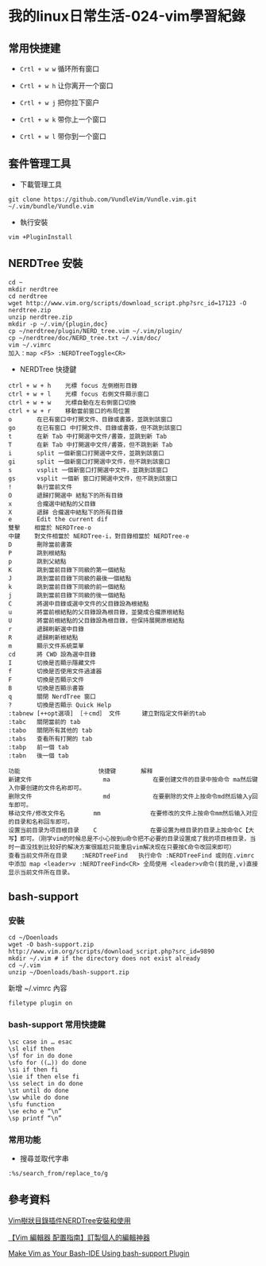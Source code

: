 # 我的linux日常生活-024-vim學習紀錄

## 常用快捷建


* `Crtl + w w` 循环所有窗口

* `Crtl + w h` 让你离开一个窗口

* `Crtl + w j` 把你拉下窗户

* `Crtl + w k` 带你上一个窗口

* `Crtl + w l` 带你到一个窗口


## 套件管理工具

* 下載管理工具

```shell
git clone https://github.com/VundleVim/Vundle.vim.git ~/.vim/bundle/Vundle.vim
```

* 執行安裝

```shell
vim +PluginInstall
```

## NERDTree 安裝

```shell
cd ~
mkdir nerdtree
cd nerdtree
wget http://www.vim.org/scripts/download_script.php?src_id=17123 -O nerdtree.zip 
unzip nerdtree.zip
mkdir -p ~/.vim/{plugin,doc}
cp ~/nerdtree/plugin/NERD_tree.vim ~/.vim/plugin/
cp ~/nerdtree/doc/NERD_tree.txt ~/.vim/doc/
vim ~/.vimrc
加入：map <F5> :NERDTreeToggle<CR>
```

* NERDTree 快捷鍵

```
ctrl + w + h    光標 focus 左側樹形目錄
ctrl + w + l    光標 focus 右側文件顯示窗口
ctrl + w + w    光標自動在左右側窗口切換
ctrl + w + r    移動當前窗口的布局位置
o       在已有窗口中打開文件、目錄或書簽，並跳到該窗口
go      在已有窗口 中打開文件、目錄或書簽，但不跳到該窗口
t       在新 Tab 中打開選中文件/書簽，並跳到新 Tab
T       在新 Tab 中打開選中文件/書簽，但不跳到新 Tab
i       split 一個新窗口打開選中文件，並跳到該窗口
gi      split 一個新窗口打開選中文件，但不跳到該窗口
s       vsplit 一個新窗口打開選中文件，並跳到該窗口
gs      vsplit 一個新 窗口打開選中文件，但不跳到該窗口
!       執行當前文件
O       遞歸打開選中 結點下的所有目錄
x       合攏選中結點的父目錄
X       遞歸 合攏選中結點下的所有目錄
e       Edit the current dif
雙擊    相當於 NERDTree-o
中鍵    對文件相當於 NERDTree-i，對目錄相當於 NERDTree-e
D       刪除當前書簽
P       跳到根結點
p       跳到父結點
K       跳到當前目錄下同級的第一個結點
J       跳到當前目錄下同級的最後一個結點
k       跳到當前目錄下同級的前一個結點
j       跳到當前目錄下同級的後一個結點
C       將選中目錄或選中文件的父目錄設為根結點
u       將當前根結點的父目錄設為根目錄，並變成合攏原根結點
U       將當前根結點的父目錄設為根目錄，但保持展開原根結點
r       遞歸刷新選中目錄
R       遞歸刷新根結點
m       顯示文件系統菜單
cd      將 CWD 設為選中目錄
I       切換是否顯示隱藏文件
f       切換是否使用文件過濾器
F       切換是否顯示文件
B       切換是否顯示書簽
q       關閉 NerdTree 窗口
?       切換是否顯示 Quick Help
:tabnew [++opt選項] ［＋cmd］ 文件      建立對指定文件新的tab
:tabc   關閉當前的 tab
:tabo   關閉所有其他的 tab
:tabs   查看所有打開的 tab
:tabp   前一個 tab
:tabn   後一個 tab
```

```
功能	                    快捷键	      解释
新建文件	                ma	          在要创建文件的目录中按命令 ma然后键入你要创建的文件名称即可。
删除文件	                md	          在要删除的文件上按命令md然后输入y回车即可。
移动文件/修改文件名	      mm	          在要修改的文件上按命令mm然后输入对应的目录和名称回车即可。
设置当前目录为项目根目录	C	            在要设置为根目录的目录上按命令C【大写】即可。（刚学vim的时候总是不小心按到u命令把不必要的目录设置成了我的项目根目录，当时一直没找到比较好的解决方案很尴尬只能重启vim解决现在只要按C命令改回来即可）
查看当前文件所在目录	  :NERDTreeFind	  执行命令 :NERDTreeFind 或则在.vimrc中添加 map <leader>v :NERDTreeFind<CR> 全局使用 <leader>v命令(我的是,v)直接显示当前文件所在目录。
```


## bash-support

### 安裝

```shell
cd ~/Doenloads
wget -O bash-support.zip http://www.vim.org/scripts/download_script.php?src_id=9890
mkdir ~/.vim # if the directory does not exist already
cd ~/.vim
unzip ~/Doenloads/bash-support.zip
```

新增 ~/.vimrc 內容

```
filetype plugin on
```

### bash-support 常用快捷鍵

```
\sc case in … esac
\sl elif then
\sf for in do done
\sfo for ((…)) do done
\si if then fi
\sie if then else fi
\ss select in do done
\st until do done
\sw while do done
\sfu function
\se echo ­e “\n”
\sp printf “\n”
```

### 常用功能

* 搜尋並取代字串

```
:%s/search_from/replace_to/g
```

## 參考資料

[Vim樹狀目錄插件NERDTree安裝和使用](https://www.itread01.com/content/1526713097.html)

[【Vim 編輯器 配置指南】訂製個人的編輯神器](https://ithelp.ithome.com.tw/articles/10258222)

[Make Vim as Your Bash-IDE Using bash-support Plugin](https://www.thegeekstuff.com/2009/02/make-vim-as-your-bash-ide-using-bash-support-plugin/)
